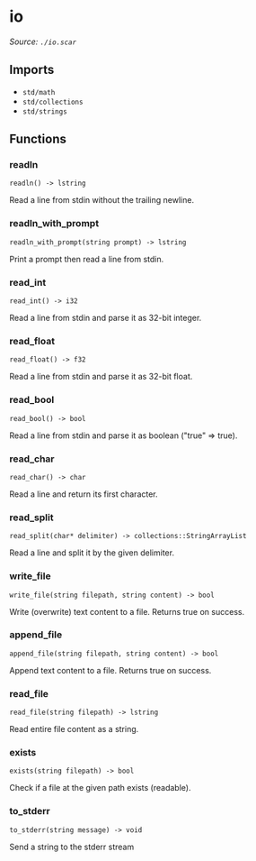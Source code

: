 # io

*Source: `./io.scar`*

## Imports

- `std/math`
- `std/collections`
- `std/strings`

## Functions

### readln

`readln() -> lstring`

Read a line from stdin without the trailing newline.

### readln_with_prompt

`readln_with_prompt(string prompt) -> lstring`

Print a prompt then read a line from stdin.

### read_int

`read_int() -> i32`

Read a line from stdin and parse it as 32-bit integer.

### read_float

`read_float() -> f32`

Read a line from stdin and parse it as 32-bit float.

### read_bool

`read_bool() -> bool`

Read a line from stdin and parse it as boolean ("true" => true).

### read_char

`read_char() -> char`

Read a line and return its first character.

### read_split

`read_split(char* delimiter) -> collections::StringArrayList`

Read a line and split it by the given delimiter.

### write_file

`write_file(string filepath, string content) -> bool`

Write (overwrite) text content to a file. Returns true on success.

### append_file

`append_file(string filepath, string content) -> bool`

Append text content to a file. Returns true on success.

### read_file

`read_file(string filepath) -> lstring`

Read entire file content as a string.

### exists

`exists(string filepath) -> bool`

Check if a file at the given path exists (readable).

### to_stderr

`to_stderr(string message) -> void`

Send a string to the stderr stream

